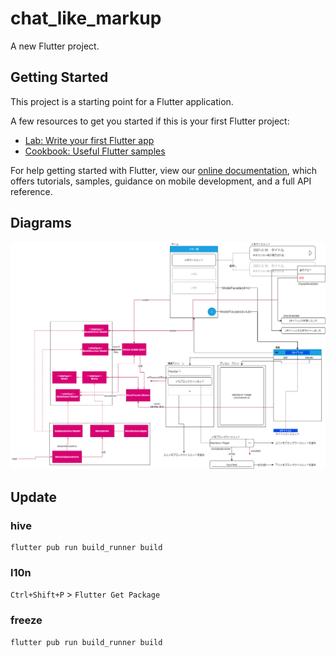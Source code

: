 # chat_like_markup

A new Flutter project.

## Getting Started

This project is a starting point for a Flutter application.

A few resources to get you started if this is your first Flutter project:

- [Lab: Write your first Flutter app](https://flutter.dev/docs/get-started/codelab)
- [Cookbook: Useful Flutter samples](https://flutter.dev/docs/cookbook)

For help getting started with Flutter, view our
[online documentation](https://flutter.dev/docs), which offers tutorials,
samples, guidance on mobile development, and a full API reference.

## Diagrams

![](screen.png)

## Update
### hive
```
flutter pub run build_runner build
```

### l10n
`Ctrl+Shift+P` > `Flutter Get Package`

### freeze
```
flutter pub run build_runner build
```